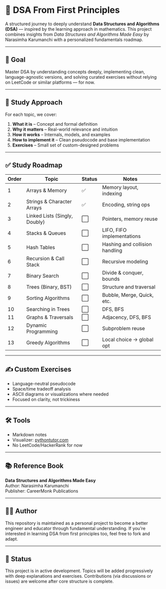 # 🧠 DSA From First Principles

A structured journey to deeply understand **Data Structures and Algorithms (DSA)** — inspired by the learning approach in mathematics. This project combines insights from *Data Structures and Algorithms Made Easy* by Narasimha Karumanchi with a personalized fundamentals roadmap.

---

## 📘 Goal

Master DSA by understanding concepts deeply, implementing clean, language-agnostic versions, and solving curated exercises without relying on LeetCode or similar platforms — for now.

---

## 🧭 Study Approach

For each topic, we cover:

1. **What it is** – Concept and formal definition
2. **Why it matters** – Real-world relevance and intuition
3. **How it works** – Internals, models, and examples
4. **How to implement it** – Clean pseudocode and base implementation
5. **Exercises** – Small set of custom-designed problems

---

## ✅ Study Roadmap

| Order | Topic                         | Status | Notes                        |
| ----- | ----------------------------- | ------ | ---------------------------- |
| 1     | Arrays & Memory               | ✅      | Memory layout, indexing      |
| 2     | Strings & Character Arrays    | ✅      | Encoding, string ops         |
| 3     | Linked Lists (Singly, Doubly) | ⬜      | Pointers, memory reuse       |
| 4     | Stacks & Queues               | ⬜      | LIFO, FIFO implementations   |
| 5     | Hash Tables                   | ⬜      | Hashing and collision handling|
| 6     | Recursion & Call Stack        | ⬜      | Recursive modeling           |
| 7     | Binary Search                 | ⬜      | Divide & conquer, bounds     |
| 8     | Trees (Binary, BST)           | ⬜      | Structure and traversal      |
| 9     | Sorting Algorithms            | ⬜      | Bubble, Merge, Quick, etc.   |
| 10    | Searching in Trees            | ⬜      | DFS, BFS                     |
| 11    | Graphs & Traversals           | ⬜      | Adjacency, DFS, BFS          |
| 12    | Dynamic Programming           | ⬜      | Subproblem reuse             |
| 13    | Greedy Algorithms             | ⬜      | Local choice → global opt    |

---

## ✍️ Custom Exercises

- Language-neutral pseudocode
- Space/time tradeoff analysis
- ASCII diagrams or visualizations where needed
- Focused on clarity, not trickiness

---

## 🛠 Tools

- Markdown notes
- Visualizer: [pythontutor.com](https://pythontutor.com)
- No LeetCode/HackerRank for now

---

## 📚 Reference Book

**Data Structures and Algorithms Made Easy**  
Author: Narasimha Karumanchi  
Publisher: CareerMonk Publications

---

## 🧑‍💻 Author

This repository is maintained as a personal project to become a better engineer and educator through fundamental understanding. If you're interested in learning DSA from first principles too, feel free to fork and adapt.

---

## 🚧 Status

This project is in active development. Topics will be added progressively with deep explanations and exercises. Contributions (via discussions or issues) are welcome after core structure is complete.


